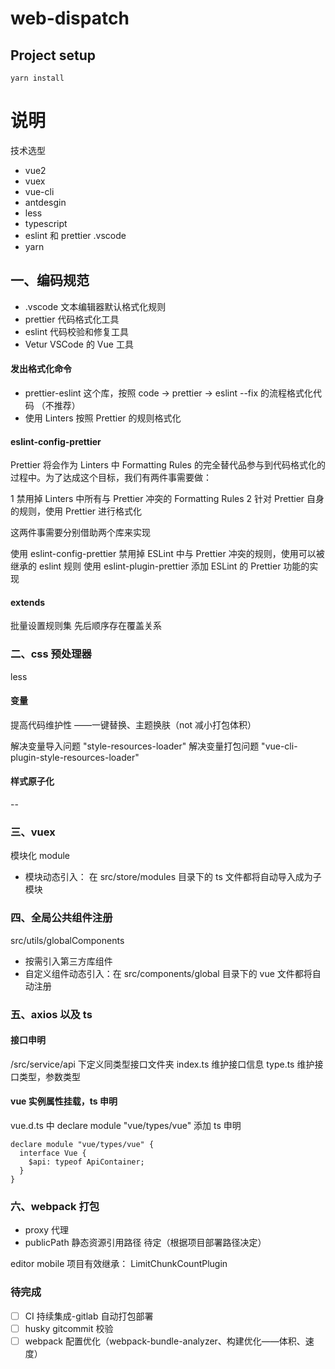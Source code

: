 # web-dispatch

## Project setup

```
yarn install
```

# 说明

技术选型

- vue2
- vuex
- vue-cli
- antdesgin
- less
- typescript
- eslint 和 prettier .vscode
- yarn

## 一、编码规范

- .vscode 文本编辑器默认格式化规则
- prettier 代码格式化工具
- eslint 代码校验和修复工具
- Vetur VSCode 的 Vue 工具

#### 发出格式化命令

- prettier-eslint 这个库，按照 code -> prettier -> eslint --fix 的流程格式化代码 （不推荐）
- 使用 Linters 按照 Prettier 的规则格式化

#### eslint-config-prettier

Prettier 将会作为 Linters 中 Formatting Rules 的完全替代品参与到代码格式化的过程中。为了达成这个目标，我们有两件事需要做：

1 禁用掉 Linters 中所有与 Prettier 冲突的 Formatting Rules
2 针对 Prettier 自身的规则，使用 Prettier 进行格式化

这两件事需要分别借助两个库来实现

使用 eslint-config-prettier 禁用掉 ESLint 中与 Prettier 冲突的规则，使用可以被继承的 eslint 规则
使用 eslint-plugin-prettier 添加 ESLint 的 Prettier 功能的实现

#### extends

批量设置规则集
先后顺序存在覆盖关系

### 二、css 预处理器

less

#### 变量

提高代码维护性 ——一键替换、主题换肤（not 减小打包体积）

解决变量导入问题
"style-resources-loader"
解决变量打包问题
"vue-cli-plugin-style-resources-loader"

#### 样式原子化

--

### 三、vuex

模块化 module

- 模块动态引入： 在 src/store/modules 目录下的 ts 文件都将自动导入成为子模块

### 四、全局公共组件注册

src/utils/globalComponents

- 按需引入第三方库组件
- 自定义组件动态引入：在 src/components/global 目录下的 vue 文件都将自动注册

### 五、axios 以及 ts

#### 接口申明

/src/service/api 下定义同类型接口文件夹
index.ts 维护接口信息
type.ts 维护接口类型，参数类型

#### vue 实例属性挂载，ts 申明

vue.d.ts 中
declare module "vue/types/vue" 添加 ts 申明

```
declare module "vue/types/vue" {
  interface Vue {
    $api: typeof ApiContainer;
  }
}

```

### 六、webpack 打包

- proxy 代理
- publicPath 静态资源引用路径 待定（根据项目部署路径决定）

editor mobile 项目有效继承：
LimitChunkCountPlugin

### 待完成

- [ ] CI 持续集成-gitlab 自动打包部署
- [ ] husky gitcommit 校验
- [ ] webpack 配置优化（webpack-bundle-analyzer、构建优化——体积、速度）
